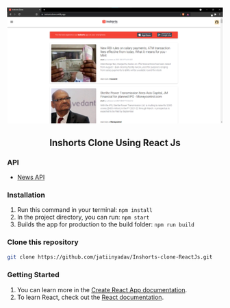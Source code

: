 ![Inshorts-Clone](https://github.com/jatiinyadav/Inshorts-clone-ReactJs/blob/master/src/assets/inshorts-clone.png)

<div align="center">
  <h2 align = "center">Inshorts Clone Using React Js </h2>
</div>

### API

- [News API](https://documenter.getpostman.com/view/3479169/Szf7zncp?version=latest#4e17258c-b76a-47ad-831a-33a4a871c9ed)

### Installation

1.  Run this command in your terminal: `npm install`
2.  In the project directory, you can run: `npm start`
3.  Builds the app for production to the build folder: `npm run build`

### Clone this repository

```bash
git clone https://github.com/jatiinyadav/Inshorts-clone-ReactJs.git
```

### Getting Started

1.  You can learn more in the [Create React App documentation](https://facebook.github.io/create-react-app/docs/getting-started).
2.  To learn React, check out the [React documentation](https://reactjs.org/).


